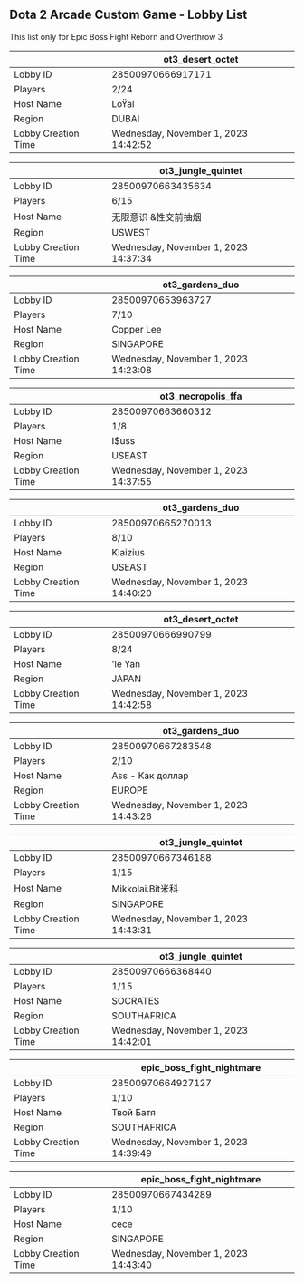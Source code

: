 ## Dota 2 Arcade Custom Game - Lobby List

This list only for Epic Boss Fight Reborn and Overthrow 3

|  | ot3_desert_octet |
| ------ | ------ |
| Lobby ID | 28500970666917171 |
| Players | 2/24 |
| Host Name | LoŸal |
| Region | DUBAI |
| Lobby Creation Time | Wednesday, November 1, 2023 14:42:52 |


|  | ot3_jungle_quintet |
| ------ | ------ |
| Lobby ID | 28500970663435634 |
| Players | 6/15 |
| Host Name | 无限意识 &性交前抽烟 |
| Region | USWEST |
| Lobby Creation Time | Wednesday, November 1, 2023 14:37:34 |


|  | ot3_gardens_duo |
| ------ | ------ |
| Lobby ID | 28500970653963727 |
| Players | 7/10 |
| Host Name | Copper Lee |
| Region | SINGAPORE |
| Lobby Creation Time | Wednesday, November 1, 2023 14:23:08 |


|  | ot3_necropolis_ffa |
| ------ | ------ |
| Lobby ID | 28500970663660312 |
| Players | 1/8 |
| Host Name | I$uss |
| Region | USEAST |
| Lobby Creation Time | Wednesday, November 1, 2023 14:37:55 |


|  | ot3_gardens_duo |
| ------ | ------ |
| Lobby ID | 28500970665270013 |
| Players | 8/10 |
| Host Name | Klaizius |
| Region | USEAST |
| Lobby Creation Time | Wednesday, November 1, 2023 14:40:20 |


|  | ot3_desert_octet |
| ------ | ------ |
| Lobby ID | 28500970666990799 |
| Players | 8/24 |
| Host Name | 'le Yan |
| Region | JAPAN |
| Lobby Creation Time | Wednesday, November 1, 2023 14:42:58 |


|  | ot3_gardens_duo |
| ------ | ------ |
| Lobby ID | 28500970667283548 |
| Players | 2/10 |
| Host Name | Ass - Как доллар |
| Region | EUROPE |
| Lobby Creation Time | Wednesday, November 1, 2023 14:43:26 |


|  | ot3_jungle_quintet |
| ------ | ------ |
| Lobby ID | 28500970667346188 |
| Players | 1/15 |
| Host Name | Mikkolai.Bit米科 |
| Region | SINGAPORE |
| Lobby Creation Time | Wednesday, November 1, 2023 14:43:31 |


|  | ot3_jungle_quintet |
| ------ | ------ |
| Lobby ID | 28500970666368440 |
| Players | 1/15 |
| Host Name | SOCRATES |
| Region | SOUTHAFRICA |
| Lobby Creation Time | Wednesday, November 1, 2023 14:42:01 |


|  | epic_boss_fight_nightmare |
| ------ | ------ |
| Lobby ID | 28500970664927127 |
| Players | 1/10 |
| Host Name | Твой Батя |
| Region | SOUTHAFRICA |
| Lobby Creation Time | Wednesday, November 1, 2023 14:39:49 |


|  | epic_boss_fight_nightmare |
| ------ | ------ |
| Lobby ID | 28500970667434289 |
| Players | 1/10 |
| Host Name | cece |
| Region | SINGAPORE |
| Lobby Creation Time | Wednesday, November 1, 2023 14:43:40 |


